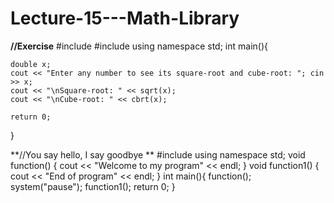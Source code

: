 # Lecture-15---Math-Library
**//Exercise**
#include <iostream>
#include <cmath>
using namespace std;
int main(){

	double x;
	cout << "Enter any number to see its square-root and cube-root: "; cin >> x;
	cout << "\nSquare-root: " << sqrt(x);
	cout << "\nCube-root: " << cbrt(x);

	return 0;
}

**//You say hello, I say goodbye	**
#include <iostream>
using namespace std;
void function() {
	cout << "Welcome to my program" << endl;
}
void function1() {
	cout << "End of program" << endl;
}
int main(){
	function();
	system("pause");
	function1();
	return 0;
}
